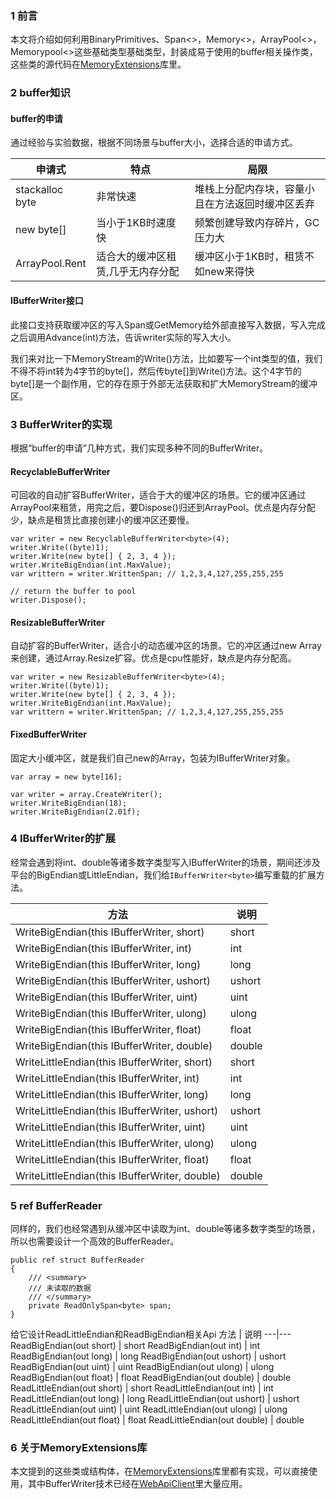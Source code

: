### 1 前言
本文将介绍如何利用BinaryPrimitives、Span<>，Memory<>，ArrayPool<>，Memorypool<>这些基础类型基础类型，封装成易于使用的buffer相关操作类，这些类的源代码在[MemoryExtensions](https://github.com/xljiulang/MemoryExtensions)库里。

### 2 buffer知识
#### buffer的申请
通过经验与实验数据，根据不同场景与buffer大小，选择合适的申请方式。

申请式 | 特点 | 局限
---|---|---
stackalloc byte | 非常快速 | 堆栈上分配内存块，容量小且在方法返回时缓冲区丢弃
new byte[] | 当小于1KB时速度快|频繁创建导致内存碎片，GC压力大
ArrayPool.Rent| 适合大的缓冲区租赁,几乎无内存分配 | 缓冲区小于1KB时，租赁不如new来得快

#### IBufferWriter<T>接口
此接口支持获取缓冲区的写入Span或GetMemory给外部直接写入数据，写入完成之后调用Advance(int)方法，告诉writer实际的写入大小。 
 
我们来对比一下MemoryStream的Write()方法，比如要写一个int类型的值，我们不得不将int转为4字节的byte[]，然后传byte[]到Write()方法。这个4字节的byte[]是一个副作用，它的存在原于外部无法获取和扩大MemoryStream的缓冲区。


### 3 BufferWriter的实现
根据“buffer的申请”几种方式，我们实现多种不同的BufferWriter。

#### RecyclableBufferWriter
可回收的自动扩容BufferWriter，适合于大的缓冲区的场景。它的缓冲区通过ArrayPool来租赁，用完之后，要Dispose()归还到ArrayPool。优点是内存分配少，缺点是租赁比直接创建小的缓冲区还要慢。

```
var writer = new RecyclableBufferWriter<byte>(4);
writer.Write((byte)1);
writer.Write(new byte[] { 2, 3, 4 });
writer.WriteBigEndian(int.MaxValue);           
var writtern = writer.WrittenSpan; // 1,2,3,4,127,255,255,255

// return the buffer to pool
writer.Dispose();
```

#### ResizableBufferWriter
自动扩容的BufferWriter，适合小的动态缓冲区的场景。它的冲区通过new Array来创建，通过Array.Resize扩容。优点是cpu性能好，缺点是内存分配高。

```
var writer = new ResizableBufferWriter<byte>(4);
writer.Write((byte)1);
writer.Write(new byte[] { 2, 3, 4 });
writer.WriteBigEndian(int.MaxValue);           
var writtern = writer.WrittenSpan; // 1,2,3,4,127,255,255,255
```

#### FixedBufferWriter 
固定大小缓冲区，就是我们自己new的Array，包装为IBufferWriter对象。
```
var array = new byte[16];

var writer = array.CreateWriter();
writer.WriteBigEndian(18);
writer.WriteBigEndian(2.01f);
```

### 4 IBufferWriter<byte>的扩展
经常会遇到将int、double等诸多数字类型写入IBufferWriter的场景，期间还涉及平台的BigEndian或LittleEndian，我们给`IBufferWriter<byte>`编写重载的扩展方法。

方法 | 说明
---|---
WriteBigEndian(this IBufferWriter<byte>, short) | short
WriteBigEndian(this IBufferWriter<byte>, int) | int
WriteBigEndian(this IBufferWriter<byte>, long) | long
WriteBigEndian(this IBufferWriter<byte>, ushort) | ushort
WriteBigEndian(this IBufferWriter<byte>, uint) | uint
WriteBigEndian(this IBufferWriter<byte>, ulong) | ulong
WriteBigEndian(this IBufferWriter<byte>, float) | float
WriteBigEndian(this IBufferWriter<byte>, double) | double
WriteLittleEndian(this IBufferWriter<byte>, short) | short
WriteLittleEndian(this IBufferWriter<byte>, int) | int
WriteLittleEndian(this IBufferWriter<byte>, long) | long
WriteLittleEndian(this IBufferWriter<byte>, ushort) | ushort
WriteLittleEndian(this IBufferWriter<byte>, uint) | uint
WriteLittleEndian(this IBufferWriter<byte>, ulong) | ulong
WriteLittleEndian(this IBufferWriter<byte>, float) | float
WriteLittleEndian(this IBufferWriter<byte>, double) | double

### 5 ref BufferReader
同样的，我们也经常遇到从缓冲区中读取为int、double等诸多数字类型的场景，所以也需要设计一个高效的BufferReader。
```
public ref struct BufferReader
{
    /// <summary>
    /// 未读取的数据
    /// </summary>
    private ReadOnlySpan<byte> span;
}
```

给它设计ReadLittleEndian和ReadBigEndian相关Api
方法 | 说明
---|---
ReadBigEndian(out short) | short
ReadBigEndian(out int) | int
ReadBigEndian(out long) | long
ReadBigEndian(out ushort) | ushort
ReadBigEndian(out uint) | uint
ReadBigEndian(out ulong) | ulong
ReadBigEndian(out float) | float
ReadBigEndian(out double) | double
ReadLittleEndian(out short) | short
ReadLittleEndian(out int) | int
ReadLittleEndian(out long) | long
ReadLittleEndian(out ushort) | ushort
ReadLittleEndian(out uint) | uint
ReadLittleEndian(out ulong) | ulong
ReadLittleEndian(out float) | float
ReadLittleEndian(out double) | double

### 6 关于MemoryExtensions库
本文提到的这些类或结构体，在[MemoryExtensions](https://github.com/xljiulang/MemoryExtensions)库里都有实现，可以直接使用，其中BufferWriter技术已经在[WebApiClient](https://github.com/dotnetcore/WebApiClient)里大量应用。